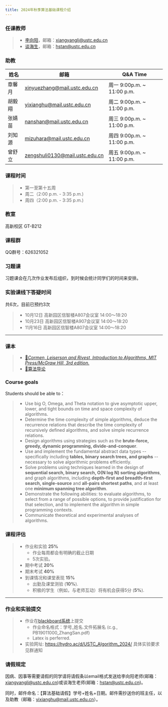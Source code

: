 ```yaml
---
title: 2024年秋季算法基础课程介绍
---
```


### 任课教师
> - [李向阳](http://staff.ustc.edu.cn/~xiangyangli/)，邮箱：xiangyangli@ustc.edu.cn
> - [谈海生](http://staff.ustc.edu.cn/~hstan/research.html)，邮箱：hstan@ustc.edu.cn

### 助教

| 姓名   | 邮箱                           | Q&A Time                   |
| ------ | ------------------------------ | -------------------------- |
| 章馨月 | xinyuezhang@mail.ustc.edu.cn   | 周一 9:00p.m. ~ 11:00 p.m. |
| 胡毅翔 | yixianghu@mail.ustc.edu.cn     | 周二 9:00p.m. ~ 11:00 p.m. |
| 张婧苗 | nanshan@mail.ustc.edu.cn       | 周三 9:00p.m. ~ 11:00 p.m. |
| 刘知源 | mizuhara@mail.ustc.edu.cn      | 周四 9:00p.m. ~ 11:00 p.m. |
| 曾舒立 | zengshuli0130@mail.ustc.edu.cn | 周五 9:00p.m. ~ 11:00 p.m. |

### 课程时间
> - 第一至第十五周
> - 周二（2:00 p.m. - 3:35 p.m.)
> - 周四（2:00 p.m. - 3:35 p.m.)

### 教室

高新校区 GT-B212

### 课程群

QQ群号：626321052

### 习题课

习题课会在几次作业发布后组织，到时候会统计同学们的时间来安排。

### 实验课线下答疑时间

共6次，目前已预约3次

> - 10月12日 高新园区信智楼A807会议室 14:00～18:20
> - 10月23日 高新园区信智楼A907会议室 14:00～18:20
> - 11月16日 高新园区信智楼A807会议室 14:00～18:20

----

### 课本

> - [📖*Cormen, Leiserson and Rivest, Introduction to Algorithms, MIT Press/McGraw Hill, 3rd edition.* ](https://rec.ustc.edu.cn/share/a7256ea0-66a7-11ef-8ae6-e76395b22aca)
> - [📖算法导论](https://rec.ustc.edu.cn/share/8e035aa0-66a7-11ef-aa30-7f8a633bf906)

### Course goals

Students should be able to：
> - Use big O, Omega, and Theta notation to give asymptotic upper, lower, and tight bounds on time and space complexity of algorithms.
> - Determine the time complexity of simple algorithms, deduce the recurrence relations that describe the time complexity of recursively defined algorithms, and solve simple recurrence relations.
> - Design algorithms using strategies such as the <b>brute-force, greedy, dynamic programming, divide-and-conquer</b>.
> - Use and implement the fundamental abstract data types --specifically including <b> tables, binary search trees, and graphs</b> -- necessary to solve algorithmic problems efficiently.
> - Solve problems using techniques learned in the design of <b>sequential search, binary search, O(N log N) sorting algorithms</b>, and graph algorithms, including <b>depth-first and breadth-first search, single-source</b> and <b>all-pairs shortest paths</b>, and at least one <b>minimum spanning tree algorithm</b>.
> - Demonstrate the following abilities: to evaluate algorithms, to select from a range of possible options, to provide justification for that selection, and to implement the algorithm in simple programming contexts.
> - Communicate theoretical and experimental analyses of algorithms.

### 课程评估

> - 作业和实验 **25%** 
>   - 作业每周都会有明确的截止日期
>   - 5次实验。
> - 期中考试 **20%**
> - 期末考试 **40%**
> - 到课情况和课堂表现 **15%**
>   - 出勤及课堂测验 (**10%**).
>   - 积极的学生（例如，与老师互动）将有机会获得5分 (**5%**).

----

### 作业和实验提交

> - 作业在[blackboard系统](https://www.bb.ustc.edu.cn/)上提交
>   - 作业命名格式：学号_姓名.文件拓展名 (c.g., PB19011000_ZhangSan.pdf)
>   - Latex is perferred.
> - 实验网址: https://hydro.ac/d/USTC_Algorithm_2024/ 具体实验要求见群通知

### 请假规定

因病、因事等需要请假的同学请将请假条以email格式发送给李向阳老师(邮箱：xiangyangli@ustc.edu.cn)或谈海生老师(邮箱：hstan@ustc.edu.cn)。

同时，邮件命名：【算法基础请假】学号+姓名+日期。邮件需抄送你的班主任，以及助教（邮箱：yixianghu@mail.ustc.edu.cn）。
